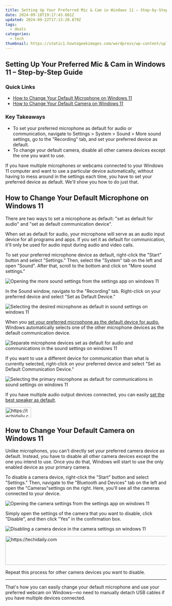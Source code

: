 ```yaml
---
title: Setting Up Your Preferred Mic & Cam in Windows 11 – Step-by-Step Guide
date: 2024-09-18T19:17:43.601Z
updated: 2024-09-22T17:13:20.879Z
tags:
  - deals
categories:
  - tech
thumbnail: https://static1.howtogeekimages.com/wordpress/wp-content/uploads/2023/11/man-using-laptop-on-a-video-call.jpg
---
```


## Setting Up Your Preferred Mic & Cam in Windows 11 – Step-by-Step Guide

### Quick Links

* [How to Change Your Default Microphone on Windows 11](https://driver-install.techidaily.com/enhance-graphics-with-windows-rtx-3090-drivers/)
* [How to Change Your Default Camera on Windows 11](https://location-fake.techidaily.com/a-detailed-vpna-fake-gps-location-free-review-on-vivo-y36i-drfone-by-drfone-virtual-android/)

### Key Takeaways

* To set your preferred microphone as default for audio or communication, navigate to Settings > System > Sound > More sound settings, go to the "Recording" tab, and set your preferred device as default.
* To change your default camera, disable all other camera devices except the one you want to use.

 If you have multiple microphones or webcams connected to your Windows 11 computer and want to use a particular device automatically, without having to mess around in the settings each time, you have to set your preferred device as default. We'll show you how to do just that.

##  How to Change Your Default Microphone on Windows 11

 There are two ways to set a microphone as default: "set as default for audio" and "set as default communication device".

 When set as default for audio, your microphone will serve as an audio input device for all programs and apps. If you set it as default for communication, it'll only be used for audio input during audio and video calls.

 To set your preferred microphone device as default, right-click the "Start" button and select "Settings." Then, select the "System" tab on the left and open "Sound". After that, scroll to the bottom and click on "More sound settings."

![Opening the more sound settings from the settings app on windows 11](https://static1.howtogeekimages.com/wordpress/wp-content/uploads/2023/11/opening-the-more-sound-settings-from-the-settings-app-on-windows-11.jpg) 

 In the Sound window, navigate to the "Recording" tab. Right-click on your preferred device and select "Set as Default Device."

![Selecting the desired microphone as default in sound settings on windows 11](https://static1.howtogeekimages.com/wordpress/wp-content/uploads/2023/11/selecting-the-desired-microphone-as-default-device-in-sound-settings-on-windows-11.jpg) 

 When you [set your preferred microphone as the default device for audio](https://instagram-video-recordings.techidaily.com/2024-approved-cultivating-commerce-on-instagram-partnering-with-profitable-brands/), Windows automatically selects one of the other microphone devices as the default communication device.

![Separate microphone devices set as default for audio and communications in the sound settings on windows 11](https://static1.howtogeekimages.com/wordpress/wp-content/uploads/2023/11/separate-microphone-devices-set-as-default-for-audio-and-communications-in-the-sound-settings-on-windows-11.jpg) 

 If you want to use a different device for communication than what is currently selected, right-click on your preferred device and select "Set as Default Communication Device."

![Selecting the primary microphone as default for communications in sound settings on windows 11](https://static1.howtogeekimages.com/wordpress/wp-content/uploads/2023/11/selecting-the-primary-microphone-as-default-for-communications-in-sound-settings-on-windows-11.jpg) 

 If you have multiple audio output devices connected, you can easily [set the best speaker as default](https://youtube-stream.techidaily.com/learn-the-process-of-capturing-your-watched-youtube-content-without-spending-for-2024/).

<!-- affiliate ads begin -->
<a href="https://25home.pxf.io/c/5597632/2148634/16836" target="_top" id="2148634">
  <img src="//a.impactradius-go.com/display-ad/16836-2148634" border="0" alt="https://techidaily.com" width="80" height="31"/>
</a>
<img height="0" width="0" src="https://25home.pxf.io/i/5597632/2148634/16836" style="position:absolute;visibility:hidden;" border="0" />
<!-- affiliate ads end -->

##  How to Change Your Default Camera on Windows 11

 Unlike microphones, you can't directly set your preferred camera device as default. Instead, you have to disable all other camera devices except the one you intend to use. Once you do that, Windows will start to use the only enabled device as your primary camera.

 To disable a camera device, right-click the "Start" button and select "Settings." Then, navigate to the "Bluetooth and Devices" tab on the left and open the "Cameras"settings on the right. Here, you'll see all the cameras connected to your device.

![Opening the camera settings from the settings app on windows 11](https://static1.howtogeekimages.com/wordpress/wp-content/uploads/2023/11/opening-the-camera-settings-from-the-settings-app-on-windows-11.jpg) 

 Simply open the settings of the camera that you want to disable, click "Disable", and then click "Yes" in the confirmation box.

![Disabling a camera device in the camera settings on windows 11](https://static1.howtogeekimages.com/wordpress/wp-content/uploads/2023/11/disabling-a-camera-device-in-the-camera-settings-on-windows-11.jpg) 

<!-- affiliate ads begin -->
<a href="https://united.elfm.net/c/5597632/517826/4704" target="_top" id="517826">
  <img src="//a.impactradius-go.com/display-ad/4704-517826" border="0" alt="https://techidaily.com" width="728" height="90"/>
</a>
<img height="0" width="0" src="https://united.elfm.net/i/5597632/517826/4704" style="position:absolute;visibility:hidden;" border="0" />
<!-- affiliate ads end -->

 Repeat this process for other camera devices you want to disable. 

---

 That's how you can easily change your default microphone and use your preferred webcam on Windows—no need to manually detach USB cables if you have multiple devices connected.

<ins class="adsbygoogle"
     style="display:block"
     data-ad-format="autorelaxed"
     data-ad-client="ca-pub-7571918770474297"
     data-ad-slot="1223367746"></ins>

<ins class="adsbygoogle"
     style="display:block"
     data-ad-client="ca-pub-7571918770474297"
     data-ad-slot="8358498916"
     data-ad-format="auto"
     data-full-width-responsive="true"></ins>



